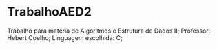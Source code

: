 # TrabalhoAED2
Trabalho para matéria de Algoritmos e Estrutura de Dados II;
Professor: Hebert Coelho;
Linguagem escolhida: C;
